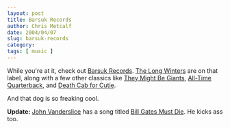 ```yaml
---
layout: post
title: Barsuk Records
author: Chris Metcalf
date: 2004/04/07
slug: barsuk-records
category: 
tags: [ music ]
---
```


While you're at it, check out <a href="http://www.barsuk.com">Barsuk Records</a>. <a href="http://www.thelongwinters.com">The Long Winters</a> are on that label, along with a few other classics like <a href="http://www.barsuk.com/web.cgi?tmbg&tmbgnews">They Might Be Giants</a>, <a href="http://www.barsuk.com/web.cgi?atq">All-Time Quarterback</a>, and <a href="http://www.barsuk.com/web.cgi?dcfc&dcfcnews">Death Cab for Cutie</a>.

And that dog is so freaking cool.

<strong class="alert">Update:</strong> <a href="http://www.barsuk.com/web.cgi?jv&jvmp3s">John Vanderslice</a> has a song titled <a href="http://www.johnvanderslice.com/mp3sjv/John.Vanderslice.192/Vanderslice_Bill.Gates.mp3">Bill Gates Must Die</a>. He kicks ass too.
